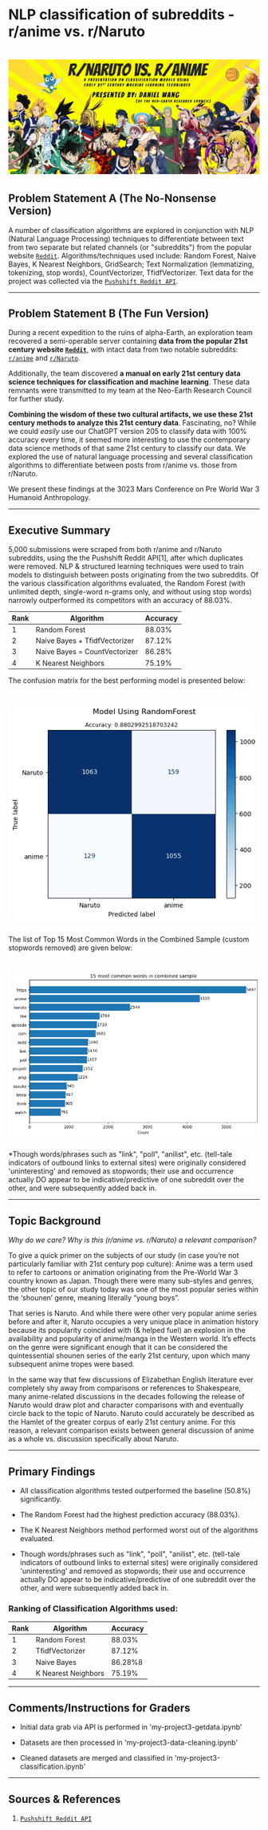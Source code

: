 # NLP classification of subreddits - r/anime vs. r/Naruto
# ![banner](assets/Banner.jpg)

## Problem Statement A (The No-Nonsense Version)

A number of classification algorithms are explored in conjunction with NLP (Natural Language Processing) techniques to differentiate between text from two separate but related channels (or "subreddits") from the popular website [`Reddit`](https://www.reddit.com/).  Algorithms/techniques used include: Random Forest, Naive Bayes, K Nearest Neighbors, GridSearch; Text Normalization (lemmatizing, tokenizing, stop words), CountVectorizer, TfidfVectorizer.  Text data for the project was collected via the [`Pushshift Reddit API`](https://github.com/pushshift/api).

---
## Problem Statement B (The Fun Version)

During a recent expedition to the ruins of alpha-Earth, an exploration team recovered a semi-operable server containing <b>data from the popular 21st century website [`Reddit`](https://www.reddit.com/)</b>, with intact data from two notable subreddits: [`r/anime`](https://www.reddit.com/r/anime) and [`r/Naruto`](https://www.reddit.com/r/Naruto).  

Additionally, the team discovered <b>a manual on early 21st century data science techniques for classification and machine learning</b>.  These data remnants were transmitted to my team at the Neo-Earth Research Council for further study.  

<b>Combining the wisdom of these two cultural artifacts, we use these 21st century methods to analyze this 21st century data</b>.  Fascinating, no?  While we could <i>easily</i> use our ChatGPT version 205 to classify data with 100% accuracy every time, it seemed more interesting to use the contemporary data science methods of that same 21st century to classify our data.  We explored the use of natural language processing and several classification algorithms to differentiate between posts from r/anime vs. those from r/Naruto.  

We present these findings at the 3023 Mars Conference on Pre World War 3 Humanoid Anthropology.  

---
## Executive Summary

5,000 submissions were scraped from both r/anime and r/Naruto subreddits, using the the Pushshift Reddit API[1], after which duplicates were removed.  NLP & structured learning techniques were used to train models to distinguish between posts originating from the two subreddits.  Of the various classification algorithms evaluated, the Random Forest (with unlimited depth, single-word n-grams only, and without using stop words) narrowly outperformed its competitors with an accuracy of 88.03%.

|Rank|Algorithm|Accuracy|
|---|---|---|
|1|Random Forest|88.03%|
|2|Naive Bayes + TfidfVectorizer|87.12%|
|3|Naive Bayes = CountVectorizer|86.28%|
|4|K Nearest Neighbors|75.19%|

The confusion matrix for the best performing model is presented below:
# ![RandomForest_ConfusionMatrix](assets/RandomForest_ConfusionMatrix.png)


The list of Top 15 Most Common Words in the Combined Sample (custom stopwords removed) are given below:
# ![15 most common words in combined sample](assets/15_most_common_words.png)
*Though words/phrases such as "link", "poll", "anilist", etc. (tell-tale indicators of outbound links to external sites) were originally considered 'uninteresting' and removed as stopwords; their use and occurrence actually DO appear to be indicative/predictive of one subreddit over the other, and were subsequently added back in.

---
## Topic Background
<i>Why do we care? Why is this (r/anime vs. r/Naruto) a relevant comparison?</i>

To give a quick primer on the subjects of our study (in case you’re not particularly familiar with 21st century pop culture): Anime was a term used to refer to cartoons or animation originating from the Pre-World War 3 country known as Japan.  Though there were many sub-styles and genres, the other topic of our study today was one of the most popular series within the ‘shounen’ genre, meaning literally “young boys”.  

That series is Naruto.  And while there were other very popular anime series before and after it, Naruto occupies a very unique place in animation history because its popularity coincided with (& helped fuel) an explosion in the availability and popularity of anime/manga in the Western world.  It’s effects on the genre were significant enough that it can be considered the quintessential shounen series of the early 21st century, upon which many subsequent anime tropes were based.

In the same way that few discussions of Elizabethan English literature ever completely shy away from comparisons or references to Shakespeare, many anime-related discussions in the decades following the release of Naruto would draw plot and character comparisons with and eventually circle back to the topic of Naruto.  Naruto could accurately be described as the Hamlet of the greater corpus of early 21st century anime.  For this reason, a relevant comparison exists between general discussion of anime as a whole vs. discussion specifically about Naruto.

---
## Primary Findings

- All classification algorithms tested outperformed the baseline (50.8%) significantly.  

- The Random Forest had the highest prediction accuracy (88.03%).  

- The K Nearest Neighbors method performed worst out of the algorithms evaluated.

- Though words/phrases such as "link", "poll", "anilist", etc. (tell-tale indicators of outbound links to external sites) were originally considered 'uninteresting' and removed as stopwords; their use and occurrence actually DO appear to be indicative/predictive of one subreddit over the other, and were subsequently added back in.


### Ranking of Classification Algorithms used:

|Rank|Algorithm|Accuracy|
|---|---|---|
|1|Random Forest|88.03%|
|2|TfidfVectorizer|87.12%|
|3|Naive Bayes|86.28%8|
|4|K Nearest Neighbors|75.19%|

---
## Comments/Instructions for Graders

- Initial data grab via API is performed in 'my-project3-getdata.ipynb'

- Datasets are then processed in 'my-project3-data-cleaning.ipynb'

- Cleaned datasets are merged and classified in 'my-project3-classification.ipynb'


---
## Sources & References

1.  [`Pushshift Reddit API`](https://github.com/pushshift/api) 
